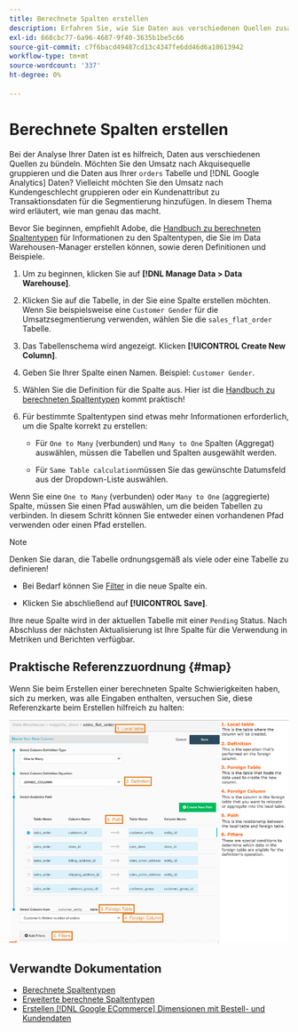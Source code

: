 ```yaml
---
title: Berechnete Spalten erstellen
description: Erfahren Sie, wie Sie Daten aus verschiedenen Quellen zusammenführen.
exl-id: 668cbc77-6a96-4687-9f40-3635b1be5c66
source-git-commit: c7f6bacd49487cd13c4347fe6dd46d6a10613942
workflow-type: tm+mt
source-wordcount: '337'
ht-degree: 0%

---
```


# Berechnete Spalten erstellen

Bei der Analyse Ihrer Daten ist es hilfreich, Daten aus verschiedenen Quellen zu bündeln. Möchten Sie den Umsatz nach Akquisequelle gruppieren und die Daten aus Ihrer `orders` Tabelle und [!DNL Google Analytics] Daten? Vielleicht möchten Sie den Umsatz nach Kundengeschlecht gruppieren oder ein Kundenattribut zu Transaktionsdaten für die Segmentierung hinzufügen. In diesem Thema wird erläutert, wie man genau das macht.

Bevor Sie beginnen, empfiehlt Adobe, die [Handbuch zu berechneten Spaltentypen](../../data-analyst/data-warehouse-mgr/calc-column-types.md) für Informationen zu den Spaltentypen, die Sie im Data Warehousen-Manager erstellen können, sowie deren Definitionen und Beispiele.

1. Um zu beginnen, klicken Sie auf **[!DNL Manage Data > Data Warehouse]**.

1. Klicken Sie auf die Tabelle, in der Sie eine Spalte erstellen möchten. Wenn Sie beispielsweise eine `Customer Gender` für die Umsatzsegmentierung verwenden, wählen Sie die `sales_flat_order` Tabelle.

1. Das Tabellenschema wird angezeigt. Klicken **[!UICONTROL Create New Column]**.

1. Geben Sie Ihrer Spalte einen Namen. Beispiel: `Customer Gender`.

1. Wählen Sie die Definition für die Spalte aus. Hier ist die [Handbuch zu berechneten Spaltentypen](../data-warehouse-mgr/calc-column-types.md) kommt praktisch!

1. Für bestimmte Spaltentypen sind etwas mehr Informationen erforderlich, um die Spalte korrekt zu erstellen:

   * Für `One to Many` (verbunden) und `Many to One` Spalten (Aggregat) auswählen, müssen die Tabellen und Spalten ausgewählt werden.

   * Für `Same Table calculation`müssen Sie das gewünschte Datumsfeld aus der Dropdown-Liste auswählen.

Wenn Sie eine `One to Many` (verbunden) oder `Many to One` (aggregierte) Spalte, müssen Sie einen Pfad auswählen, um die beiden Tabellen zu verbinden. In diesem Schritt können Sie entweder einen vorhandenen Pfad verwenden oder einen Pfad erstellen.

>[!NOTE]
>
>Denken Sie daran, die Tabelle ordnungsgemäß als viele oder eine Tabelle zu definieren!

* Bei Bedarf können Sie [Filter](../../data-user/reports/ess-manage-data-filters.md) in die neue Spalte ein.

* Klicken Sie abschließend auf **[!UICONTROL Save]**.

Ihre neue Spalte wird in der aktuellen Tabelle mit einer `Pending` Status. Nach Abschluss der nächsten Aktualisierung ist Ihre Spalte für die Verwendung in Metriken und Berichten verfügbar.

## Praktische Referenzzuordnung {#map}

Wenn Sie beim Erstellen einer berechneten Spalte Schwierigkeiten haben, sich zu merken, was alle Eingaben enthalten, versuchen Sie, diese Referenzkarte beim Erstellen hilfreich zu halten:

![](../../assets/Calculated_Columns_Example.png)

## Verwandte Dokumentation

* [Berechnete Spaltentypen](../data-warehouse-mgr/calc-column-types.md)
* [Erweiterte berechnete Spaltentypen](../data-warehouse-mgr/adv-calc-columns.md)
* [Erstellen [!DNL Google ECommerce] Dimensionen mit Bestell- und Kundendaten](../data-warehouse-mgr/bldg-google-ecomm-dim.md)
